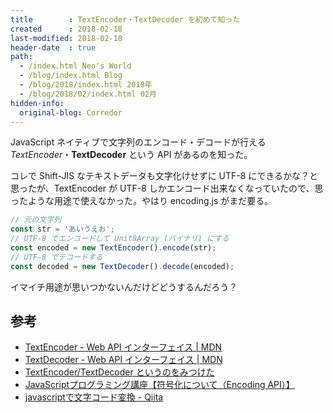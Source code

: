```yaml
---
title        : TextEncoder・TextDecoder を初めて知った
created      : 2018-02-18
last-modified: 2018-02-18
header-date  : true
path:
  - /index.html Neo's World
  - /blog/index.html Blog
  - /blog/2018/index.html 2018年
  - /blog/2018/02/index.html 02月
hidden-info:
  original-blog: Corredor
---
```


JavaScript ネイティブで文字列のエンコード・デコードが行える _TextEncoder_・__TextDecoder__ という API があるのを知った。

コレで Shift-JIS なテキストデータも文字化けせずに UTF-8 にできるかな？と思ったが、TextEncoder が UTF-8 しかエンコード出来なくなっていたので、思ったような用途で使えなかった。やはり encoding.js がまだ要る。

```javascript
// 元の文字列
const str = 'あいうえお';
// UTF-8 でエンコードして Unit8Array (バイナリ) にする
const encoded = new TextEncoder().encode(str);
// UTF-8 でデコードする
const decoded = new TextDecoder().decode(encoded);
```

イマイチ用途が思いつかないんだけどどうするんだろう？

## 参考

- [TextEncoder - Web API インターフェイス | MDN](https://developer.mozilla.org/ja/docs/Web/API/TextEncoder)
- [TextDecoder - Web API インターフェイス | MDN](https://developer.mozilla.org/ja/docs/Web/API/TextDecoder)
- [TextEncoder/TextDecoder というのをみつけた](http://var.blog.jp/archives/68142560.html)
- [JavaScriptプログラミング講座【符号化について（Encoding API）】](https://hakuhin.jp/js/encoding.html)
- [javascriptで文字コード変換 - Qiita](https://qiita.com/weal/items/3b3ddfb8157047119554)
